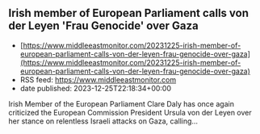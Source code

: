 ## Irish member of European Parliament calls von der Leyen 'Frau Genocide' over Gaza
 - [https://www.middleeastmonitor.com/20231225-irish-member-of-european-parliament-calls-von-der-leyen-frau-genocide-over-gaza](https://www.middleeastmonitor.com/20231225-irish-member-of-european-parliament-calls-von-der-leyen-frau-genocide-over-gaza)
 - RSS feed: https://www.middleeastmonitor.com
 - date published: 2023-12-25T22:18:34+00:00

Irish Member of the European Parliament Clare Daly has once again criticized the European Commission President Ursula von der Leyen over her stance on relentless Israeli attacks on Gaza, calling...

